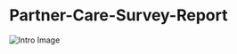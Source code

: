 # Partner-Care-Survey-Report

![Intro Image](https://github.com/saud968/Partner-Care-Survey-Report/assets/48719613/405f626f-7684-4b81-ae51-0bf3e1fcbe59)
